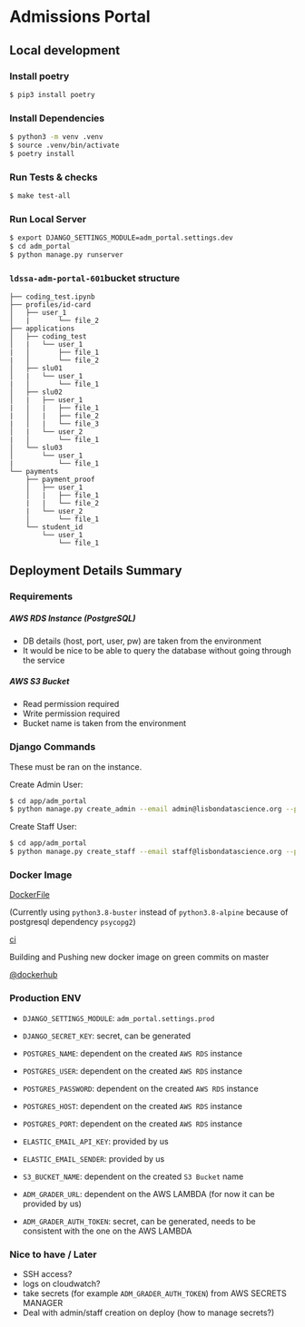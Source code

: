 # Admissions Portal

## Local development

### Install poetry

```bash
$ pip3 install poetry
```

### Install Dependencies

```bash
$ python3 -m venv .venv
$ source .venv/bin/activate
$ poetry install
```

### Run Tests & checks

```bash
$ make test-all
```

### Run Local Server

```bash
$ export DJANGO_SETTINGS_MODULE=adm_portal.settings.dev
$ cd adm_portal
$ python manage.py runserver
```


### `ldssa-adm-portal-601`bucket structure

```
├── coding_test.ipynb
├── profiles/id-card
│   ├── user_1
│   |       └── file_2
├── applications
│   ├── coding_test
│   |   └── user_1
|   │       ├── file_1
|   │       └── file_2
│   ├── slu01
│   |   └── user_1
|   │       └── file_1
│   ├── slu02
│   |   ├── user_1
|   │   |   ├── file_1
|   │   |   ├── file_2
|   │   |   └── file_3
│   |   └── user_2
|   │       └── file_1
│   └── slu03
│       └── user_1
|           └── file_1
└── payments
    ├── payment_proof
    │   ├── user_1
    │   |   ├── file_1
    |   |   └── file_2
    |   └── user_2
    │       └── file_1
    └── student_id
        └── user_1
            └── file_1
```


## Deployment Details Summary

### Requirements

##### AWS RDS Instance (PostgreSQL)

- DB details (host, port, user, pw) are taken from the environment
- It would be nice to be able to query the database without going through the service


##### AWS S3 Bucket 

- Read permission required
- Write permission required
- Bucket name is taken from the environment


### Django Commands

These must be ran on the instance.

Create Admin User:
```bash
$ cd app/adm_portal
$ python manage.py create_admin --email admin@lisbondatascience.org --password 
```

Create Staff User:
```bash
$ cd app/adm_portal
$ python manage.py create_staff --email staff@lisbondatascience.org --password 
```


### Docker Image

[DockerFile](./Dockerfile)

(Currently using `python3.8-buster` instead of `python3.8-alpine` because of postgresql dependency `psycopg2`)

[ci](./.github/workflows/ci_cd.yml) 

Building and Pushing new docker image on green commits on master 

[@dockerhub](https://hub.docker.com/r/acci/adm-portal/tags)


### Production ENV

- `DJANGO_SETTINGS_MODULE`: `adm_portal.settings.prod`

- `DJANGO_SECRET_KEY`: secret, can be generated

- `POSTGRES_NAME`: dependent on the created `AWS RDS` instance
- `POSTGRES_USER`: dependent on the created `AWS RDS` instance
- `POSTGRES_PASSWORD`: dependent on the created `AWS RDS` instance
- `POSTGRES_HOST`: dependent on the created `AWS RDS` instance
- `POSTGRES_PORT`: dependent on the created `AWS RDS` instance

- `ELASTIC_EMAIL_API_KEY`: provided by us
- `ELASTIC_EMAIL_SENDER`: provided by us

- `S3_BUCKET_NAME`: dependent on the created `S3 Bucket` name

- `ADM_GRADER_URL`: dependent on the AWS LAMBDA (for now it can be provided by us)
- `ADM_GRADER_AUTH_TOKEN`: secret, can be generated, needs to be consistent with the one on the AWS LAMBDA


### Nice to have / Later

- SSH access?
- logs on cloudwatch?
- take secrets (for example `ADM_GRADER_AUTH_TOKEN`) from AWS SECRETS MANAGER
- Deal with admin/staff creation on deploy (how to manage secrets?)

